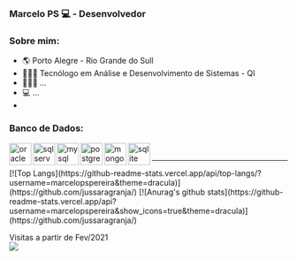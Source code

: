 <!--
**marcelopspereira/marcelopspereira** is a ✨ _special_ ✨ repository because its `README.md` (this file) appears on your GitHub profile.

Here are some ideas to get you started:

- 🔭 I’m currently working on ...
- 🌱 I’m currently learning ...
- 👯 I’m looking to collaborate on ...
- 🤔 I’m looking for help with ...
- 💬 Ask me about ...
- 📫 How to reach me: ...
- 😄 Pronouns: ...
- ⚡ Fun fact: ...
-->

### Marcelo PS 💻 - Desenvolvedor 

### Sobre mim:
- :earth_americas: Porto Alegre - Rio Grande do Sull
- 👨🏿‍🎓  Tecnólogo em Análise e Desenvolvimento de Sistemas - QI
- 👨🏿‍💻 ...
- 💻  ...
- 
### Banco de Dados:
[<img align="left" alt="oracle" width="40px" src="https://cdn.jsdelivr.net/npm/simple-icons@3.12.1/icons/oracle.svg"/>][oracle]
[<img align="left" alt="sqlserver" width="40px" src="https://cdn.jsdelivr.net/npm/simple-icons@3.12.1/icons/microsoftsqlserver.svg"/>][sqlserver]
[<img align="left" alt="mysql" width="40px" src="https://cdn.jsdelivr.net/npm/simple-icons@3.12.1/icons/mysql.svg"/>][mysql]
[<img align="left" alt="postgresql" width="40px" src="https://cdn.jsdelivr.net/npm/simple-icons@3.12.1/icons/postgresql.svg"/>][postgresql]
[<img align="left" alt="mongodb" width="40px" src="https://cdn.jsdelivr.net/npm/simple-icons@3.12.1/icons/mongodb.svg"/>][mongodb]
[<img align="left" alt="sqlite" width="40px" src="https://cdn.jsdelivr.net/npm/simple-icons@3.12.1/icons/sqlite.svg"/>][sqlite]<br/>
<hr/>
[![Top Langs](https://github-readme-stats.vercel.app/api/top-langs/?username=marcelopspereira&theme=dracula)](https://github.com/jussaragranja/)
[![Anurag's github stats](https://github-readme-stats.vercel.app/api?username=marcelopspereira&show_icons=true&theme=dracula)](https://github.com/jussaragranja/)

<p>Visitas a partir de Fev/2021<br><img src="https://profile-counter.glitch.me/marcelopspereira/count.svg"/></p>

[oracle]: https://docs.oracle.com/en/database/oracle/oracle-database/
[mysql]: https://dev.mysql.com/doc/
[postgresql]: https://www.postgresql.org/docs/
[mongodb]: https://www.mongodb.com/
[sqlite]: https://www.sqlite.org/docs.html
[sqlserver]: https://docs.microsoft.com/pt-br/sql/sql-server/?view=sql-server-ver15
